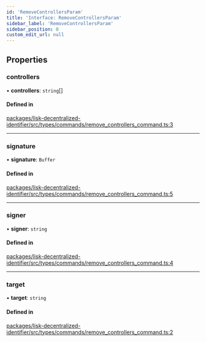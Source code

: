 ```yaml
---
id: 'RemoveControllersParam'
title: 'Interface: RemoveControllersParam'
sidebar_label: 'RemoveControllersParam'
sidebar_position: 0
custom_edit_url: null
---
```


## Properties

### controllers

• **controllers**: `string`[]

#### Defined in

[packages/lisk-decentralized-identifier/src/types/commands/remove_controllers_command.ts:3](https://github.com/aldhosutra/lisk-did/blob/dd73109/packages/lisk-decentralized-identifier/src/types/commands/remove_controllers_command.ts#L3)

---

### signature

• **signature**: `Buffer`

#### Defined in

[packages/lisk-decentralized-identifier/src/types/commands/remove_controllers_command.ts:5](https://github.com/aldhosutra/lisk-did/blob/dd73109/packages/lisk-decentralized-identifier/src/types/commands/remove_controllers_command.ts#L5)

---

### signer

• **signer**: `string`

#### Defined in

[packages/lisk-decentralized-identifier/src/types/commands/remove_controllers_command.ts:4](https://github.com/aldhosutra/lisk-did/blob/dd73109/packages/lisk-decentralized-identifier/src/types/commands/remove_controllers_command.ts#L4)

---

### target

• **target**: `string`

#### Defined in

[packages/lisk-decentralized-identifier/src/types/commands/remove_controllers_command.ts:2](https://github.com/aldhosutra/lisk-did/blob/dd73109/packages/lisk-decentralized-identifier/src/types/commands/remove_controllers_command.ts#L2)
